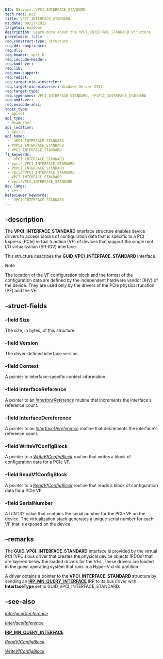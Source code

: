```yaml
---
UID: NS:vpci._VPCI_INTERFACE_STANDARD
tech.root: pci
title: VPCI_INTERFACE_STANDARD
ms.date: 09/27/2022
targetos: Windows
description: Learn more about the VPCI_INTERFACE_STANDARD structure
prerelease: false
req.construct-type: structure
req.ddi-compliance: 
req.dll: 
req.header: vpci.h
req.include-header: 
req.kmdf-ver: 
req.lib: 
req.max-support: 
req.redist: 
req.target-min-winverclnt: 
req.target-min-winversvr: Windows Server 2012
req.target-type: 
req.typenames: VPCI_INTERFACE_STANDARD, *PVPCI_INTERFACE_STANDARD
req.umdf-ver: 
req.unicode-ansi: 
topic_type:
 - apiref
api_type:
 - HeaderDef
api_location:
 - vpci.h
api_name:
 - _VPCI_INTERFACE_STANDARD
 - PVPCI_INTERFACE_STANDARD
 - VPCI_INTERFACE_STANDARD
f1_keywords:
 - _VPCI_INTERFACE_STANDARD
 - vpci/_VPCI_INTERFACE_STANDARD
 - PVPCI_INTERFACE_STANDARD
 - vpci/PVPCI_INTERFACE_STANDARD
 - VPCI_INTERFACE_STANDARD
 - vpci/VPCI_INTERFACE_STANDARD
dev_langs:
 - c++
helpviewer_keywords:
 - _VPCI_INTERFACE_STANDARD
---
```


## -description

The **VPCI\_INTERFACE\_STANDARD** interface structure enables device drivers to access blocks of configuration data that is specific to a PCI Express (PCIe) virtual function (VF) of devices that support the single root I/O virtualization (SR-IOV) interface.

This structure describes the **GUID\_VPCI\_INTERFACE\_STANDARD** interface.

> [!NOTE]
> The location of the VF configuration block and the format of the configuration data are defined by the independent hardware vendor (IHV) of the device. They are used only by the drivers of the PCIe physical function (PF) and the VF.

## -struct-fields

### -field Size

The size, in bytes, of this structure.

### -field Version

The driver-defined interface version.

### -field Context

A pointer to interface-specific context information.

### -field InterfaceReference

A pointer to an [*InterfaceReference*](/windows-hardware/drivers/ddi/wdm/ns-wdm-_interface) routine that increments the interface's reference count.

### -field InterfaceDereference

A pointer to an [*InterfaceDereference*](/windows-hardware/drivers/ddi/wdm/nc-wdm-pinterface_dereference) routine that decrements the interface's reference count.

### -field WriteVfConfigBlock

A pointer to a [*WriteVfConfigBlock*](/windows-hardware/drivers/ddi/vpci/nc-vpci-vpci_write_block) routine that writes a block of configuration data for a PCIe VF.

### -field ReadVfConfigBlock

A pointer to a [*ReadVfConfigBlock*](/windows-hardware/drivers/ddi/vpci/nc-vpci-vpci_read_block) routine that reads a block of configuration data for a PCIe VF.

### -field SerialNumber

A UINT32 value that contains the serial number for the PCIe VF on the device. The virtualization stack generates a unique serial number for each VF that is exposed on the device.

## -remarks

The **GUID\_VPCI\_INTERFACE\_STANDARD** interface is provided by the virtual PCI (VPCI) bus driver that creates the physical device objects (PDOs) that are layered below the loaded drivers for the VFs. These drivers are loaded in the guest operating system that runs in a Hyper-V child partition.

A driver obtains a pointer to the **VPCI\_INTERFACE\_STANDARD** structure by sending an [**IRP\_MN\_QUERY\_INTERFACE**](/windows-hardware/drivers/kernel/irp-mn-query-interface) IRP to its bus driver with **InterfaceType** set to GUID\_VPCI\_INTERFACE\_STANDARD.

## -see-also

[*InterfaceDereference*](/windows-hardware/drivers/ddi/wdm/nc-wdm-pinterface_dereference)

[*InterfaceReference*](/windows-hardware/drivers/ddi/wdm/ns-wdm-_interface)

[**IRP\_MN\_QUERY\_INTERFACE**](/windows-hardware/drivers/kernel/irp-mn-query-interface)

[*ReadVfConfigBlock*](/windows-hardware/drivers/ddi/vpci/nc-vpci-vpci_read_block)

[*WriteVfConfigBlock*](/windows-hardware/drivers/ddi/vpci/nc-vpci-vpci_write_block)
